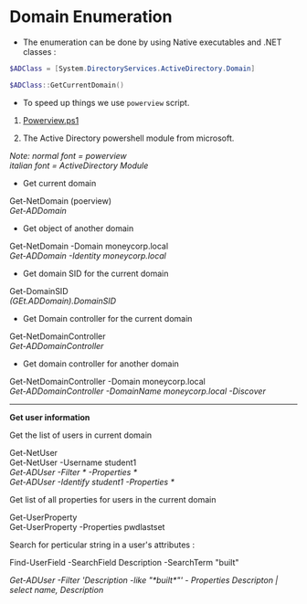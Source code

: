 # Domain Enumeration

- The enumeration can be done by using Native executables and .NET classes :

```powershell
$ADClass = [System.DirectoryServices.ActiveDirectory.Domain]

$ADClass::GetCurrentDomain()

```

* To speed up things we use `powerview` script.

1. [Powerview.ps1](https://github.com/PowerShellMafia/PowerSploit/blob/master/Recon/PowerView.ps1)

2. The Active Directory powershell module from microsoft.

*Note: normal font = powerview <br>
italian font = ActiveDirectory Module*


* Get current domain 

Get-NetDomain (poerview) <br>
*Get-ADDomain*

* Get object of another domain

Get-NetDomain -Domain moneycorp.local <br>
*Get-ADDomain -Identity moneycorp.local*

* Get domain SID for the current domain

Get-DomainSID <br>
*(GEt.ADDomain).DomainSID*

* Get Domain controller for the current domain

Get-NetDomainController <br>
*Get-ADDomainController*

* Get domain controller for another domain

Get-NetDomainController -Domain moneycorp.local<br>
*Get-ADDomainController -DomainName moneycorp.local -Discover*

* * *

**Get user information**

Get the list of users in current domain

Get-NetUser <br>
Get-NetUser -Username student1<br>
*Get-ADUser -Filter \* -Properties \** <br>
*Get-ADUser -Identify student1 -Properties \**

Get list of all properties for users in the current domain

Get-UserProperty <br>
Get-UserProperty -Properties pwdlastset <br>

Search for perticular string in a user's attributes :

Find-UserField -SearchField Description -SearchTerm "built"

*Get-ADUser -Filter 'Description -like "\*built\*"' - Properties Descripton | select name, Description*

